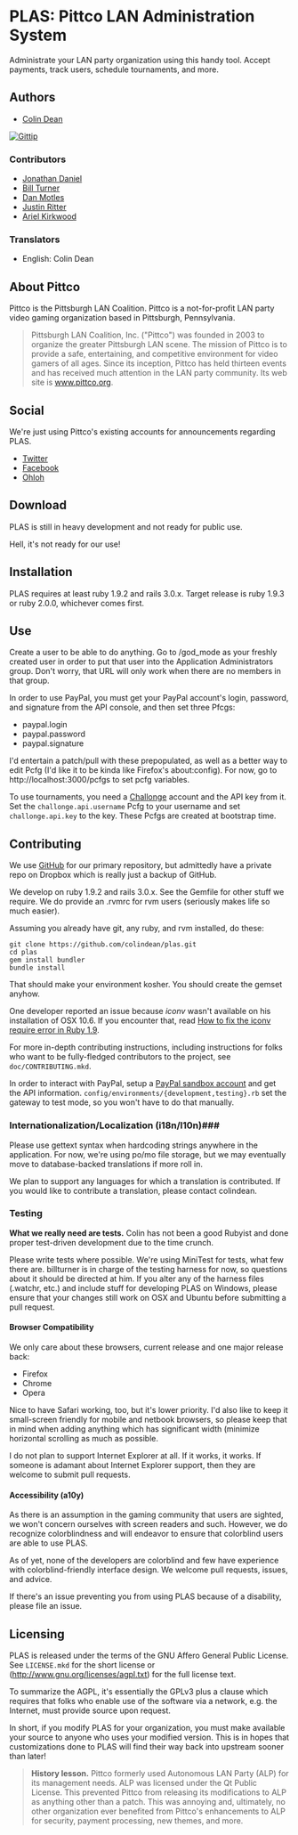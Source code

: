 PLAS: Pittco LAN Administration System
======================================

Administrate your LAN party organization using this handy tool. Accept
payments, track users, schedule tournaments, and more.

Authors
-------
* [Colin Dean](https://github.com/colindean)

[![Gittip](http://img.shields.io/gittip/colindean.svg)](https://www.gittip.com/colindean/)

### Contributors ###
* [Jonathan Daniel](https://github.com/binarycleric)
* [Bill Turner](https://github.com/billturner)
* [Dan Motles](https://github.com/jungleralph)
* [Justin Ritter](https://github.com/erad1cate)
* [Ariel Kirkwood](http://github.com/arielkirkwood)

### Translators ###
* English: Colin Dean

About Pittco
------------
Pittco is the Pittsburgh LAN Coalition. Pittco is a not-for-profit
LAN party video gaming organization based in Pittsburgh, Pennsylvania.

 > Pittsburgh LAN Coalition, Inc. ("Pittco") was founded in 2003 to 
 > organize the greater Pittsburgh LAN scene. The mission of Pittco 
 > is to provide a safe, entertaining, and competitive environment 
 > for video gamers of all ages. Since its inception, Pittco has 
 > held thirteen events and has received much attention in the LAN 
 > party community. Its web site is www.pittco.org.

Social
------
We're just using Pittco's existing accounts for announcements regarding PLAS.

 * [Twitter](http://www.twitter.com/pittcolan)
 * [Facebook](http://www.facebook.com/pittco)
 * [Ohloh](https://www.ohloh.net/p/plas)

Download
--------
PLAS is still in heavy development and not ready for public use.

Hell, it's not ready for our use!

Installation
------------
PLAS requires at least ruby 1.9.2 and rails 3.0.x. Target release is 
ruby 1.9.3 or ruby 2.0.0, whichever comes first.

Use
---
Create a user to be able to do anything. Go to /god\_mode as your freshly
created user in order to put that user into the Application Administrators
group. Don't worry, that URL will only work when there are no members in that
group.

In order to use PayPal, you must get your PayPal account's login, password, and
signature from the API console, and then set three Pfcgs: 

 * paypal.login
 * paypal.password
 * paypal.signature
 
I'd entertain a patch/pull with these prepopulated, as well as a better 
way to edit Pcfg (I'd like it to be kinda like Firefox's about:config). For 
now, go to http://localhost:3000/pcfgs to set pcfg variables.

To use tournaments, you need a [Challonge](http://www.challonge.com) account
and the API key from it. Set the `challonge.api.username` Pcfg to your username
and set `challonge.api.key` to the key. These Pcfgs are created at bootstrap
time.

Contributing
------------
We use [GitHub](https://github.com/colindean/plas) for our primary repository, 
but admittedly have a private repo on Dropbox which is really just a backup of 
GitHub.

We develop on ruby 1.9.2 and rails 3.0.x. See the Gemfile for 
other stuff we require. We do provide an .rvmrc for rvm users (seriously 
makes life so much easier). 

Assuming you already have git, any ruby, and rvm installed, do these:

    git clone https://github.com/colindean/plas.git
    cd plas
    gem install bundler
    bundle install

That should make your environment kosher. You should create the gemset anyhow.

One developer reported an issue because *iconv* wasn't available on his installation of OSX 10.6. If you encounter that, read [How to fix the iconv require error in Ruby 1.9](http://exceptionz.wordpress.com/2010/02/03/how-to-fix-the-iconv-require-error-in-ruby-1-9/).

For more in-depth contributing instructions, including instructions for folks who want to be fully-fledged contributors to the project, see `doc/CONTRIBUTING.mkd`.

In order to interact with PayPal, setup a [PayPal sandbox account](http://developer.paypal.com) and get the API information. `config/environments/{development,testing}.rb` set the gateway to test mode, so you won't have to do that manually.

### Internationalization/Localization (i18n/l10n)###
Please use gettext syntax when hardcoding strings anywhere in the application. For now, we're using po/mo file storage, but we may eventually move to database-backed translations if more roll in.

We plan to support any languages for which a translation is contributed. If you would like to contribute a translation, please contact colindean. 

### Testing ###
**What we really need are tests.** Colin has not been a good Rubyist and
done proper test-driven development due to the time crunch. 

Please write tests where possible. We're using MiniTest for tests, what few there are. billturner is in charge of the testing harness for now, so questions about it should be directed at him. If you alter any of the harness files (.watchr, etc.) and include stuff for developing PLAS on Windows, please ensure that your changes still work on OSX and Ubuntu before submitting a pull request.

#### Browser Compatibility ####
We only care about these browsers, current release and one major release back:

 * Firefox
 * Chrome
 * Opera
  
Nice to have Safari working, too, but it's lower priority. I'd also like to keep it small-screen friendly for mobile and netbook browsers, so please keep that in mind when adding anything which has significant width (minimize horizontal scrolling as much as possible.

I do not plan to support Internet Explorer at all. If it works, it works. If someone is adamant about Internet Explorer support, then they are welcome to submit pull requests.

#### Accessibility (a10y) ####
As there is an assumption in the gaming community that users are sighted, we won't concern ourselves with screen readers and such. However, we do recognize colorblindness and will endeavor to ensure that colorblind users are able to use PLAS. 

As of yet, none of the developers are colorblind and few have experience with colorblind-friendly interface design. We welcome pull requests, issues, and advice.

If there's an issue preventing you from using PLAS because of a disability, please file an issue.

Licensing
---------
PLAS is released under the terms of the GNU Affero General Public License. See `LICENSE.mkd` for the short license or (http://www.gnu.org/licenses/agpl.txt) for the full license text.

To summarize the AGPL, it's essentially the GPLv3 plus a clause which requires that folks who enable use of the software via a network, e.g. the Internet, must provide source upon request.

In short, if you modify PLAS for your organization, you must make available your source to anyone who uses your modified version. This is in hopes that customizations done to PLAS will find their way back into upstream sooner than later!

 > **History lesson.** Pittco formerly used Autonomous LAN Party (ALP) for 
 > its management needs. ALP was licensed under the Qt Public License. This
 > prevented Pittco from releasing its modifications to ALP as anything
 > other than a patch. This was annoying and, ultimately, no other 
 > organization ever benefited from Pittco's enhancements to ALP for
 > security, payment processing, new themes, and more.


